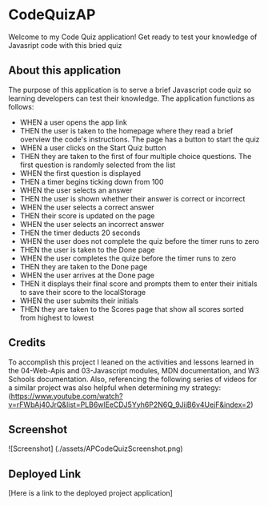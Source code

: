 # CodeQuizAP

Welcome to my Code Quiz application! Get ready to test your knowledge of Javasript code with this bried quiz

## About this application

The purpose of this application is to serve a brief Javascript code quiz so learning developers can test their knowledge. The application functions as follows:

* WHEN a user opens the app link
* THEN the user is taken to the homepage where they read a brief overview the code's instructions. The page has a button to start the quiz
* WHEN a user clicks on the Start Quiz button 
* THEN they are taken to the first of four multiple choice questions. The first question is randomly selected from the list 
* WHEN the first question is displayed
* THEN a timer begins ticking down from 100
* WHEN the user selects an answer
* THEN the user is shown whether their answer is correct or incorrect
* WHEN the user selects a correct answer 
* THEN their score is updated on the page
* WHEN the user selects an incorrect answer 
* THEN the timer deducts 20 seconds
* WHEN the user does not complete the quiz before the timer runs to zero
* THEN the user is taken to the Done page
* WHEN the user completes the quize before the timer runs to zero
* THEN they are taken to the Done page
* WHEN the user arrives at the Done page 
* THEN it displays their final score and prompts them to enter their initials to save their score to the localStorage
* WHEN the user submits their initials
* THEN they are taken to the Scores page that show all scores sorted from highest to lowest

## Credits

To accomplish this project I leaned on the activities and lessons learned in the 04-Web-Apis and 03-Javascript modules, MDN documentation, and W3 Schools documentation. Also, referencing the following series of videos for a similar project was also helpful when determining my strategy: (https://www.youtube.com/watch?v=rFWbAj40JrQ&list=PLB6wlEeCDJ5Yyh6P2N6Q_9JijB6v4UejF&index=2)

## Screenshot

![Screenshot] (./assets/APCodeQuizScreenshot.png)

## Deployed Link

[Here is a link to the deployed project application]